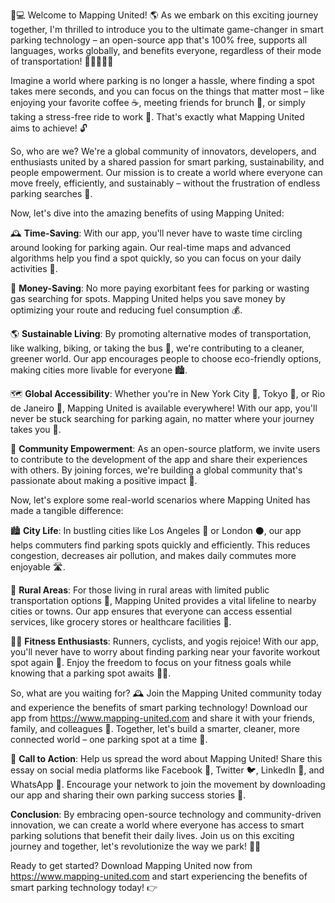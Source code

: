 🚗💻 Welcome to Mapping United! 🌎 As we embark on this exciting journey together, I'm thrilled to introduce you to the ultimate game-changer in smart parking technology – an open-source app that's 100% free, supports all languages, works globally, and benefits everyone, regardless of their mode of transportation! 🚗🚌🚂🚴‍♀️

Imagine a world where parking is no longer a hassle, where finding a spot takes mere seconds, and you can focus on the things that matter most – like enjoying your favorite coffee ☕️, meeting friends for brunch 🍳, or simply taking a stress-free ride to work 💼. That's exactly what Mapping United aims to achieve! 🔓

So, who are we? We're a global community of innovators, developers, and enthusiasts united by a shared passion for smart parking, sustainability, and people empowerment. Our mission is to create a world where everyone can move freely, efficiently, and sustainably – without the frustration of endless parking searches 🔄.

Now, let's dive into the amazing benefits of using Mapping United:

🕰️ **Time-Saving**: With our app, you'll never have to waste time circling around looking for parking again. Our real-time maps and advanced algorithms help you find a spot quickly, so you can focus on your daily activities 📅.

💸 **Money-Saving**: No more paying exorbitant fees for parking or wasting gas searching for spots. Mapping United helps you save money by optimizing your route and reducing fuel consumption 💰.

🌎 **Sustainable Living**: By promoting alternative modes of transportation, like walking, biking, or taking the bus 🚌, we're contributing to a cleaner, greener world. Our app encourages people to choose eco-friendly options, making cities more livable for everyone 🏙️.

🗺️ **Global Accessibility**: Whether you're in New York City 🗽️, Tokyo 🗼️, or Rio de Janeiro 🌴, Mapping United is available everywhere! With our app, you'll never be stuck searching for parking again, no matter where your journey takes you 🚀.

🤝 **Community Empowerment**: As an open-source platform, we invite users to contribute to the development of the app and share their experiences with others. By joining forces, we're building a global community that's passionate about making a positive impact 💪.

Now, let's explore some real-world scenarios where Mapping United has made a tangible difference:

🏙️ **City Life**: In bustling cities like Los Angeles 🌆 or London ⚫️, our app helps commuters find parking spots quickly and efficiently. This reduces congestion, decreases air pollution, and makes daily commutes more enjoyable 🛣️.

🌳 **Rural Areas**: For those living in rural areas with limited public transportation options 🚌, Mapping United provides a vital lifeline to nearby cities or towns. Our app ensures that everyone can access essential services, like grocery stores or healthcare facilities 🏥.

🏃‍♀️ **Fitness Enthusiasts**: Runners, cyclists, and yogis rejoice! With our app, you'll never have to worry about finding parking near your favorite workout spot again 💪. Enjoy the freedom to focus on your fitness goals while knowing that a parking spot awaits 🏋️‍♀️.

So, what are you waiting for? 🕰️ Join the Mapping United community today and experience the benefits of smart parking technology! Download our app from https://www.mapping-united.com and share it with your friends, family, and colleagues 🔔. Together, let's build a smarter, cleaner, more connected world – one parking spot at a time 🌟.

🎉 **Call to Action**: Help us spread the word about Mapping United! Share this essay on social media platforms like Facebook 👫, Twitter 🐦, LinkedIn 💼, and WhatsApp 📱. Encourage your network to join the movement by downloading our app and sharing their own parking success stories 💬.

**Conclusion**: By embracing open-source technology and community-driven innovation, we can create a world where everyone has access to smart parking solutions that benefit their daily lives. Join us on this exciting journey and together, let's revolutionize the way we park! 🚀💥

Ready to get started? Download Mapping United now from https://www.mapping-united.com and start experiencing the benefits of smart parking technology today! 👉